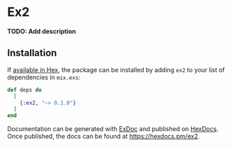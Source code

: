 # Ex2

**TODO: Add description**

## Installation

If [available in Hex](https://hex.pm/docs/publish), the package can be installed
by adding `ex2` to your list of dependencies in `mix.exs`:

```elixir
def deps do
  [
    {:ex2, "~> 0.1.0"}
  ]
end
```

Documentation can be generated with [ExDoc](https://github.com/elixir-lang/ex_doc)
and published on [HexDocs](https://hexdocs.pm). Once published, the docs can
be found at <https://hexdocs.pm/ex2>.

